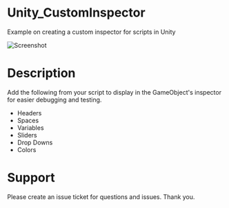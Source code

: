 # Unity_CustomInspector
Example on creating a custom inspector for scripts in Unity

![Screenshot](https://github.com/jasonrwalters/Unity_CustomInspector/blob/master/screenshot.PNG)

# Description
Add the following from your script to display in the GameObject's inspector for easier debugging and testing.
-  Headers
-  Spaces
-  Variables
-  Sliders
-  Drop Downs
-  Colors

# Support
Please create an issue ticket for questions and issues. Thank you.
